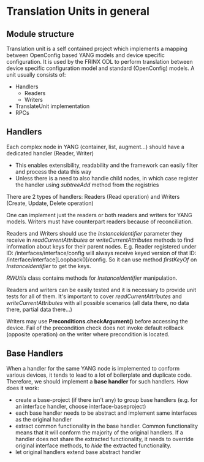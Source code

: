 Translation Units in general
============================

Module structure
----------------

Translation unit is a self contained project which implements a mapping
between OpenConfig based YANG models and device specific configuration.
It is used by the FRINX ODL to perform translation between device
specific configuration model and standard (OpenConfig) models. A unit
usually consists of:

-   Handlers
    -   Readers
    -   Writers
-   TranslateUnit implementation
-   RPCs

Handlers
--------

Each complex node in YANG (container, list, augment...) should have a
dedicated handler (Reader, Writer)

-   This enables extensibility, readability and the framework can easily
    filter and process the data this way
-   Unless there is a need to also handle child nodes, in which case
    register the handler using *subtreeAdd* method from the registries

There are 2 types of handlers: Readers (Read operation) and Writers
(Create, Update, Delete operation)

One can implement just the readers or both readers and writers for YANG
models. Writers must have counterpart readers because of reconciliation.

Readers and Writers should use the *InstanceIdentifier* parameter they
receive in *readCurrentAttributes* or *writeCurrentAttributes* methods
to find information about keys for their parent nodes. E.g. Reader
registered under ID: /interfaces/interface/config will always receive
keyed version of that ID: /interface/interface[Loopback0]/config. So it
can use method *firstKeyOf* on *InstanceIdentifier* to get the keys.

*RWUtils* class contains methods for *InstanceIdentifier* manipulation.

Readers and writers can be easily tested and it is necessary to provide
unit tests for all of them. It's important to cover
*readCurrentAttributes* and *writeCurrentAttributes* with all possible
scenarios (all data there, no data there, partial data there...)

Writers may use **Preconditions.checkArgument()** before accessing the
device. Fail of the precondition check does not invoke default rollback
(opposite operation) on the writer where precondition is located.

Base Handlers
-------------

When a handler for the same YANG node is implemented to conform various
devices, it tends to lead to a lot of boilerplate and duplicate code.
Therefore, we should implement a **base handler** for such handlers. How
does it work:

-   create a base-project (if there isn't any) to group base handlers
    (e.g. for an interface handler, choose interface-baseproject)
-   each base handler needs to be abstract and implement same interfaces
    as the original handler
-   extract common functionality in the base handler. Common
    functionality means that it will conform the majority of the
    original handlers. If a handler does not share the extracted
    functionality, it needs to override original interface methods, to
    *hide* the extracted functionality.
-   let original handlers extend base abstract handler

